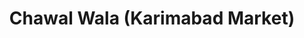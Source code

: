 ---
title: "Chawal Wala (Karimabad Market)"
url: /karachi/chawal-wala-karimabad-market/
shop: shop
---